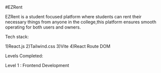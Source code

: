 #EZRent

EZRent is a student focused platform where students can rent their necessary things from anyone in the college,this platform ensures smooth operating for both users and owners.


Tech stack:

1)React.js
2)Tailwind.css
3)Vite
4)React Route DOM


Levels Completed:

Level 1 : Frontend Development 
